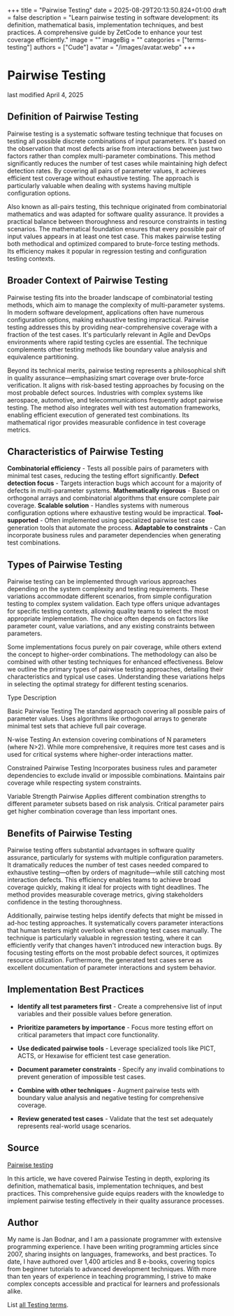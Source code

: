 +++
title = "Pairwise Testing"
date = 2025-08-29T20:13:50.824+01:00
draft = false
description = "Learn pairwise testing in software development: its definition, mathematical basis, implementation techniques, and best practices. A comprehensive guide by ZetCode to enhance your test coverage efficiently."
image = ""
imageBig = ""
categories = ["terms-testing"]
authors = ["Cude"]
avatar = "/images/avatar.webp"
+++

# Pairwise Testing

last modified April 4, 2025

## Definition of Pairwise Testing

Pairwise testing is a systematic software testing technique that focuses on
testing all possible discrete combinations of input parameters. It's based on
the observation that most defects arise from interactions between just two
factors rather than complex multi-parameter combinations. This method
significantly reduces the number of test cases while maintaining high defect
detection rates. By covering all pairs of parameter values, it achieves
efficient test coverage without exhaustive testing. The approach is particularly
valuable when dealing with systems having multiple configuration options.

Also known as all-pairs testing, this technique originated from combinatorial
mathematics and was adapted for software quality assurance. It provides a
practical balance between thoroughness and resource constraints in testing
scenarios. The mathematical foundation ensures that every possible pair of input
values appears in at least one test case. This makes pairwise testing both
methodical and optimized compared to brute-force testing methods. Its efficiency
makes it popular in regression testing and configuration testing contexts.

## Broader Context of Pairwise Testing

Pairwise testing fits into the broader landscape of combinatorial testing
methods, which aim to manage the complexity of multi-parameter systems. In
modern software development, applications often have numerous configuration
options, making exhaustive testing impractical. Pairwise testing addresses this
by providing near-comprehensive coverage with a fraction of the test cases. It's
particularly relevant in Agile and DevOps environments where rapid testing
cycles are essential. The technique complements other testing methods like
boundary value analysis and equivalence partitioning.

Beyond its technical merits, pairwise testing represents a philosophical shift in
quality assurance—emphasizing smart coverage over brute-force verification. It
aligns with risk-based testing approaches by focusing on the most probable
defect sources. Industries with complex systems like aerospace, automotive, and
telecommunications frequently adopt pairwise testing. The method also integrates
well with test automation frameworks, enabling efficient execution of generated
test combinations. Its mathematical rigor provides measurable confidence in test
coverage metrics.

## Characteristics of Pairwise Testing

**Combinatorial efficiency** - Tests all possible pairs of
parameters with minimal test cases, reducing the testing effort significantly.
**Defect detection focus** - Targets interaction bugs which
account for a majority of defects in multi-parameter systems.
**Mathematically rigorous** - Based on orthogonal arrays and
combinatorial algorithms that ensure complete pair coverage.
**Scalable solution** - Handles systems with numerous
configuration options where exhaustive testing would be impractical.
**Tool-supported** - Often implemented using specialized
pairwise test case generation tools that automate the process.
**Adaptable to constraints** - Can incorporate business rules
and parameter dependencies when generating test combinations.

## Types of Pairwise Testing

Pairwise testing can be implemented through various approaches depending on the
system complexity and testing requirements. These variations accommodate
different scenarios, from simple configuration testing to complex system
validation. Each type offers unique advantages for specific testing contexts,
allowing quality teams to select the most appropriate implementation. The choice
often depends on factors like parameter count, value variations, and any
existing constraints between parameters.

Some implementations focus purely on pair coverage, while others extend the
concept to higher-order combinations. The methodology can also be combined with
other testing techniques for enhanced effectiveness. Below we outline the primary
types of pairwise testing approaches, detailing their characteristics and typical
use cases. Understanding these variations helps in selecting the optimal
strategy for different testing scenarios.

Type
Description

Basic Pairwise Testing
The standard approach covering all possible pairs of parameter values. Uses
algorithms like orthogonal arrays to generate minimal test sets that achieve full
pair coverage.

N-wise Testing
An extension covering combinations of N parameters (where N&gt;2). While more
comprehensive, it requires more test cases and is used for critical systems
where higher-order interactions matter.

Constrained Pairwise Testing
Incorporates business rules and parameter dependencies to exclude invalid or
impossible combinations. Maintains pair coverage while respecting system
constraints.

Variable Strength Pairwise
Applies different combination strengths to different parameter subsets based
on risk analysis. Critical parameter pairs get higher combination coverage than
less important ones.

## Benefits of Pairwise Testing

Pairwise testing offers substantial advantages in software quality assurance,
particularly for systems with multiple configuration parameters. It dramatically
reduces the number of test cases needed compared to exhaustive testing—often by
orders of magnitude—while still catching most interaction defects. This
efficiency enables teams to achieve broad coverage quickly, making it ideal for
projects with tight deadlines. The method provides measurable coverage metrics,
giving stakeholders confidence in the testing thoroughness.

Additionally, pairwise testing helps identify defects that might be missed in
ad-hoc testing approaches. It systematically covers parameter interactions that
human testers might overlook when creating test cases manually. The technique is
particularly valuable in regression testing, where it can efficiently verify
that changes haven't introduced new interaction bugs. By focusing testing
efforts on the most probable defect sources, it optimizes resource utilization.
Furthermore, the generated test cases serve as excellent documentation of
parameter interactions and system behavior.

## Implementation Best Practices

- **Identify all test parameters first** - Create a comprehensive list of input variables and their possible values before generation.

- **Prioritize parameters by importance** - Focus more testing effort on critical parameters that impact core functionality.

- **Use dedicated pairwise tools** - Leverage specialized tools like PICT, ACTS, or Hexawise for efficient test case generation.

- **Document parameter constraints** - Specify any invalid combinations to prevent generation of impossible test cases.

- **Combine with other techniques** - Augment pairwise tests with boundary value analysis and negative testing for comprehensive coverage.

- **Review generated test cases** - Validate that the test set adequately represents real-world usage scenarios.

## Source

[Pairwise testing](https://en.wikipedia.org/wiki/All-pairs_testing)

In this article, we have covered Pairwise Testing in depth, exploring its
definition, mathematical basis, implementation techniques, and best practices.
This comprehensive guide equips readers with the knowledge to implement pairwise
testing effectively in their quality assurance processes.

## Author

My name is Jan Bodnar, and I am a passionate programmer with extensive
programming experience. I have been writing programming articles since 2007,
sharing insights on languages, frameworks, and best practices. To date, I have
authored over 1,400 articles and 8 e-books, covering topics from beginner
tutorials to advanced development techniques. With more than ten years of
experience in teaching programming, I strive to make complex concepts accessible
and practical for learners and professionals alike.

List [all Testing terms](/all/#terms-test).